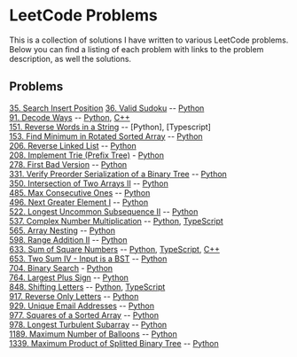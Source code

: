 # LeetCode Problems

This is a collection of solutions I have written to various LeetCode problems. Below you can find a listing of each problem with links to the problem description, as well the solutions.

## Problems

[35. Search Insert Position](https://leetcode.com/problems/search-insert-position/)
[36. Valid Sudoku](https://leetcode.com/problems/valid-sudoku/) -- [Python](https://github.com/crvlwanek/leetcode/blob/master/0036.%20Valid%20Sudoku/validsudoku.py)  
[91. Decode Ways](https://leetcode.com/problems/decode-ways/) -- [Python](https://github.com/crvlwanek/leetcode/blob/master/0091.%20Decode%20Ways/decodeways.py), [C++](https://github.com/crvlwanek/leetcode/blob/master/0091.%20Decode%20Ways/decodeways.cpp)  
[151. Reverse Words in a String](https://leetcode.com/problems/reverse-words-in-a-string/submissions/) -- [Python], [Typescript]  
[153. Find Minimum in Rotated Sorted Array](https://leetcode.com/problems/find-minimum-in-rotated-sorted-array/) -- [Python](https://github.com/crvlwanek/leetcode/tree/master/0153.%20Find%20Minimum%20in%20Rotated%20Sorted%20Array)  
[206. Reverse Linked List](https://leetcode.com/problems/reverse-linked-list/) -- [Python](https://github.com/crvlwanek/leetcode/blob/master/0206.%20Reverse%20Linked%20List/reverse_linked_list.py)  
[208. Implement Trie (Prefix Tree)](https://leetcode.com/problems/implement-trie-prefix-tree/) - [Python](https://github.com/crvlwanek/leetcode/blob/master/0208.%20Implement%20Trie%20(Prefix%20Tree)/trie.py)  
[278. First Bad Version](https://leetcode.com/problems/first-bad-version/) -- [Python](https://github.com/crvlwanek/leetcode/blob/master/0278.%20First%20Bad%20Version/first_bad_version.py)  
[331. Verify Preorder Serialization of a Binary Tree](https://leetcode.com/problems/verify-preorder-serialization-of-a-binary-tree/) -- [Python](https://github.com/crvlwanek/leetcode/blob/master/0331.%20Verify%20Preorder%20Serialization%20of%20a%20Binary%20Tree/verify-preorder-serialization-of-a-binary-tree.py)  
[350. Intersection of Two Arrays II](https://leetcode.com/problems/intersection-of-two-arrays-ii/) -- [Python](https://github.com/crvlwanek/leetcode/blob/master/0350.%20Intersection%20of%20Two%20Arrays%20II/intersection_of_two_arrays_II.py)  
[485. Max Consecutive Ones](https://leetcode.com/problems/max-consecutive-ones/) -- [Python](https://github.com/crvlwanek/leetcode/blob/master/0485.%20Max%20Consecutive%20Ones/max_consecutive_ones.py)  
[496. Next Greater Element I](https://leetcode.com/problems/next-greater-element-i/) -- [Python](https://github.com/crvlwanek/leetcode/blob/master/0496.%20Next%20Greater%20Element%20I/nextgreaterelement.py)  
[522. Longest Uncommon Subsequence II](https://leetcode.com/problems/longest-uncommon-subsequence-ii/) -- [Python](https://github.com/crvlwanek/leetcode/blob/master/0522.%20Longest%20Uncommon%20Subsequence%20II/longest-uncommon-subsequence-ii.py)  
[537. Complex Number Multiplication](https://leetcode.com/problems/complex-number-multiplication) -- [Python](https://github.com/crvlwanek/leetcode/blob/master/0537.%20Complex%20Number%20Multiplication/complex-number-multiplication.py), [TypeScript](https://github.com/crvlwanek/leetcode/blob/master/0537.%20Complex%20Number%20Multiplication/complex-number-multiplication.ts)  
[565. Array Nesting](https://leetcode.com/problems/array-nesting/) -- [Python](https://github.com/crvlwanek/leetcode/blob/master/0565.%20Array%20Nesting/arraynesting.py)  
[598. Range Addition II](https://leetcode.com/problems/range-addition-ii/) -- [Python](https://github.com/crvlwanek/leetcode/blob/master/0598.%20Range%20Addition%20II/range-addition-ii.py)  
[633. Sum of Square Numbers](https://leetcode.com/problems/sum-of-square-numbers/) -- [Python](https://github.com/crvlwanek/leetcode/blob/master/0633.%20Sum%20of%20Square%20Numbers/sumofsquarenumbers.py), [TypeScript](https://github.com/crvlwanek/leetcode/blob/master/0633.%20Sum%20of%20Square%20Numbers/sumofsquarenumbers.ts), [C++](https://github.com/crvlwanek/leetcode/blob/master/0633.%20Sum%20of%20Square%20Numbers/sumofsquares.cpp)  
[653. Two Sum IV - Input is a BST](https://leetcode.com/problems/two-sum-iv-input-is-a-bst/) -- [Python](https://github.com/crvlwanek/leetcode/blob/master/0653.%20Two%20Sum%20IV%20-%20Input%20is%20a%20BST/twosumfour.py)  
[704. Binary Search](https://leetcode.com/problems/binary-search) - [Python](https://github.com/crvlwanek/leetcode/blob/master/0704.%20Binary%20Search/binary_search.py)  
[764. Largest Plus Sign](https://leetcode.com/problems/largest-plus-sign/) -- [Python](https://github.com/crvlwanek/leetcode/blob/master/0764.%20Largest%20Plus%20Sign/largest_plus_sign.py)  
[848. Shifting Letters](https://leetcode.com/problems/shifting-letters/) -- [Python](https://github.com/crvlwanek/leetcode/blob/master/0848.%20Shifting%20Letters/shifting_letters.py), [TypeScript](https://github.com/crvlwanek/leetcode/blob/master/0848.%20Shifting%20Letters/shifting_letters.ts)  
[917. Reverse Only Letters](https://leetcode.com/problems/reverse-only-letters/) -- [Python](https://github.com/crvlwanek/leetcode/blob/master/0917.%20Reverse%20Only%20Letters/reverse_only_letters.py)  
[929. Unique Email Addresses](https://leetcode.com/problems/unique-email-addresses/) -- [Python](https://github.com/crvlwanek/leetcode/blob/master/0929.%20Unique%20Email%20Addresses/unique_email_addresses.py)  
[977. Squares of a Sorted Array](https://leetcode.com/problems/squares-of-a-sorted-array/) -- [Python](https://github.com/crvlwanek/leetcode/blob/master/0977.%20Squares%20of%20a%20Sorted%20Array/sorted_squares.py)  
[978. Longest Turbulent Subarray](https://leetcode.com/problems/longest-turbulent-subarray/) -- [Python](https://github.com/crvlwanek/leetcode/blob/master/0978.%20Longest%20Turbulent%20Subarray/max_turbulence_size.py)  
[1189. Maximum Number of Balloons](https://leetcode.com/problems/maximum-number-of-balloons/) -- [Python](https://github.com/crvlwanek/leetcode/blob/master/1189.%20Maximum%20Number%20of%20Balloons/max_balloons.py)  
[1339. Maximum Product of Splitted Binary Tree](https://leetcode.com/problems/maximum-product-of-splitted-binary-tree/) -- [Python](https://github.com/crvlwanek/leetcode/blob/master/1339.%20Maximum%20Product%20of%20Splitted%20Binary%20Tree/maximum_product.py)  
